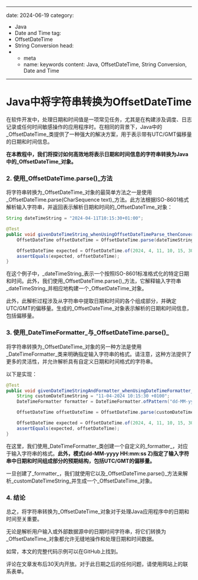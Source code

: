 ---
date: 2024-06-19
category:
  - Java
  - Date and Time
tag:
  - OffsetDateTime
  - String Conversion
head:
  - - meta
    - name: keywords
      content: Java, OffsetDateTime, String Conversion, Date and Time
------
# Java中将字符串转换为OffsetDateTime

在软件开发中，处理日期和时间值是一项常见任务，尤其是在构建涉及调度、日志记录或任何时间敏感操作的应用程序时。在相同的背景下，Java中的_OffsetDateTime_类提供了一种强大的解决方案，用于表示带有UTC/GMT偏移量的日期和时间信息。

**在本教程中，我们将探讨如何高效地将表示日期和时间信息的字符串转换为Java中的_OffsetDateTime_对象。**

### 2. 使用_OffsetDateTime.parse()_方法

将字符串转换为_OffsetDateTime_对象的最简单方法之一是使用_OffsetDateTime.parse(CharSequence text)_方法。此方法根据ISO-8601格式解析输入字符串，并返回表示解析日期和时间的_OffsetDateTime_对象：

```java
String dateTimeString = "2024-04-11T10:15:30+01:00";
```

```java
@Test
public void givenDateTimeString_whenUsingOffsetDateTimeParse_thenConvertToOffsetDateTime() {
    OffsetDateTime offsetDateTime = OffsetDateTime.parse(dateTimeString);

    OffsetDateTime expected = OffsetDateTime.of(2024, 4, 11, 10, 15, 30, 0, ZoneOffset.ofHours(1));
    assertEquals(expected, offsetDateTime);
}
```

在这个例子中，_dateTimeString_表示一个按照ISO-8601标准格式化的特定日期和时间。此外，我们使用_OffsetDateTime.parse()_方法，它解释输入字符串_dateTimeString_并相应地构建一个_OffsetDateTime_对象。

此外，此解析过程涉及从字符串中提取日期和时间的各个组成部分，并确定UTC/GMT的偏移量。生成的_OffsetDateTime_对象表示解析的日期和时间信息，包括偏移量。

### 3. 使用_DateTimeFormatter_与_OffsetDateTime.parse()_

将字符串转换为_OffsetDateTime_对象的另一种方法是使用_DateTimeFormatter_类来明确指定输入字符串的格式。请注意，这种方法提供了更多的灵活性，并允许解析具有自定义日期和时间格式的字符串。

以下是实现：

```java
@Test
public void givenDateTimeStringAndFormatter_whenUsingDateTimeFormatter_thenConvertToOffsetDateTime() {
    String customDateTimeString = "11-04-2024 10:15:30 +0100";
    DateTimeFormatter formatter = DateTimeFormatter.ofPattern("dd-MM-yyyy HH:mm:ss Z");

    OffsetDateTime offsetDateTime = OffsetDateTime.parse(customDateTimeString, formatter);

    OffsetDateTime expected = OffsetDateTime.of(2024, 4, 11, 10, 15, 30, 0, ZoneOffset.ofHours(1));
    assertEquals(expected, offsetDateTime);
}
```

在这里，我们使用_DateTimeFormatter_类创建一个自定义的_formatter_，对应于输入字符串的格式。**此外，模式(dd-MM-yyyy HH:mm:ss Z)指定了输入字符串中日期和时间组成部分的预期结构，包括UTC/GMT的偏移量。**

一旦创建了_formatter_，我们就使用它以及_OffsetDateTime.parse()_方法来解析_customDateTimeString_并生成一个_OffsetDateTime_对象。

### 4. 结论

总之，将字符串转换为_OffsetDateTime_对象对于处理Java应用程序中的日期和时间至关重要。

无论是解析用户输入或外部数据源中的日期时间字符串，将它们转换为_OffsetDateTime_对象都允许无缝地操作和处理日期和时间数据。

如常，本文的完整代码示例可以在GitHub上找到。

评论在文章发布后30天内开放。对于此日期之后的任何问题，请使用网站上的联系表单。